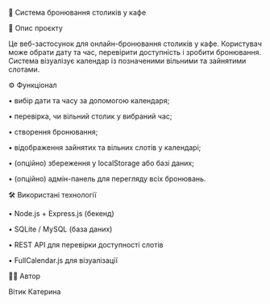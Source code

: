 📖 Система бронювання столиків у кафе

📌 Опис проєкту

Це веб-застосунок для онлайн-бронювання столиків у кафе.
Користувач може обрати дату та час, перевірити доступність і зробити бронювання.
Система візуалізує календар із позначеними вільними та зайнятими слотами.

⚙️ Функціонал

•	вибір дати та часу за допомогою календаря;

•	перевірка, чи вільний столик у вибраний час;

•	створення бронювання;

•	відображення зайнятих та вільних слотів у календарі;

•	(опційно) збереження у localStorage або базі даних;

•	(опційно) адмін-панель для перегляду всіх бронювань.


🛠️ Використані технології

•	Node.js + Express.js (бекенд)

•	SQLite / MySQL (база даних)

•	REST API для перевірки доступності слотів

•	FullCalendar.js для візуалізації

👨‍💻 Автор

Вітик Катерина
